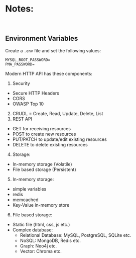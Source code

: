 # Notes:

﻿

## Environment Variables
Create a `.env` file and set the following values:
```
MYSQL_ROOT_PASSWORD=
PMA_PASSWORD=
```

Modern HTTP API has these components:

1. Security
  - Secure HTTP Headers
  - CORS
  - OWASP Top 10
2. CRUDL = Create, Read, Update, Delete, List
3. REST API
  - GET for receiving resources
  - POST to create new resources
  - PUT/PATCH to update/edit existing resources
  - DELETE to delete existing resources
4. Storage:
  - In-memory storage (Volatile)
  - File based storage (Persistent)
5. In-memory storage:
  - simple variables
  - redis
  - memcached
  - Key-Value in-memory store
6. File based storage:
  - Static file (html, css, js etc.)
  - Complex database:
    - Relational Database: MySQL, PostgreSQL, SQLite etc.
    - NoSQL: MongoDB, Redis etc.
    - Graph: Neo4j etc.
    - Vector: Chroma etc.
    